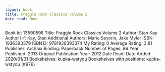```yaml
---
layout: book
title: Fraggle Rock Classics Volume 2
date_read: None
---
```


Book Id: 13590598
Title: Fraggle Rock Classics Volume 2
Author: Stan Kay
Author l-f: Kay, Stan
Additional Authors: Marie Severin, Jake Myler
ISBN: 1936393379
ISBN13: 9781936393374
My Rating: 0
Average Rating: 3.81
Publisher: Archaia
Binding: Paperback
Number of Pages: 96
Year Published: 2013
Original Publication Year: 2012
Date Read: 
Date Added: 2020/01/31
Bookshelves: kupka-wstydu
Bookshelves with positions: kupka-wstydu (#976)

